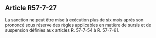 Article R57-7-27
----
La sanction ne peut être mise à exécution plus de six mois après son prononcé
sous réserve des règles applicables en matière de sursis et de suspension
définies aux articles R. 57-7-54 à R. 57-7-61.

